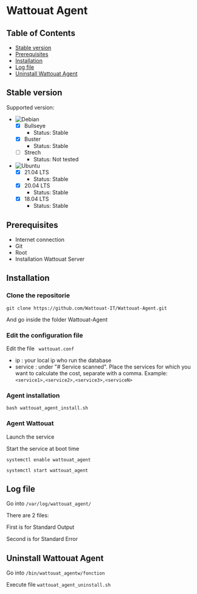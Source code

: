 # Wattouat Agent

## Table of Contents

- [Stable version](#stable-version)
- [Prerequisites](#prerequisites)
- [Installation](#installation)
- [Log file](#log-file)
- [Uninstall Wattouat Agent](#uninstall-wattouat-agent)

## Stable version

Supported version:

- ![Debian](https://img.shields.io/badge/Debian-D70A53?style=for-the-badge=appveyor&logo=debian&logoColor=white)
    - [X] Bullseye 
        - Status: Stable
    - [X] Buster
        - Status: Stable
    - [ ] Strech
        - Status: Not tested

- ![Ubuntu](https://img.shields.io/badge/Ubuntu-E95420?style=for-the-badge=appveyor&logo=ubuntu&logoColor=white)
    - [X] 21.04 LTS
        - Status: Stable
    - [X] 20.04 LTS
        - Status: Stable
    - [X] 18.04 LTS
        - Status: Stable

## Prerequisites

- Internet connection
- Git
- Root
- Installation Wattouat Server

## Installation 

### Clone the repositorie

``` shell 
git clone https://github.com/Wattouat-IT/Wattouat-Agent.git
```

And go inside the folder Wattouat-Agent

### Edit the configuration file

Edit the file ``` wattouat.conf```

 - ip : your local ip who run the database
 - service : under "# Service scanned". Place the services for which you want to calculate the cost, separate with a comma. Example: ```<service1>,<service2>,<service3>,<serviceN>```

### Agent installation

``` shell 
bash wattouat_agent_install.sh
```

### Agent Wattouat

Launch the service

Start the service at boot time

``` shell 
systemctl enable wattouat_agent
```

``` shell 
systemctl start wattouat_agent
```

## Log file 

Go into ```/var/log/wattouat_agent/```

There are 2 files: 

First is for Standard Output

Second is for Standard Error

## Uninstall Wattouat Agent

Go into ```/bin/wattouat_agentw/fonction```

Execute file ```wattouat_agent_uninstall.sh```
